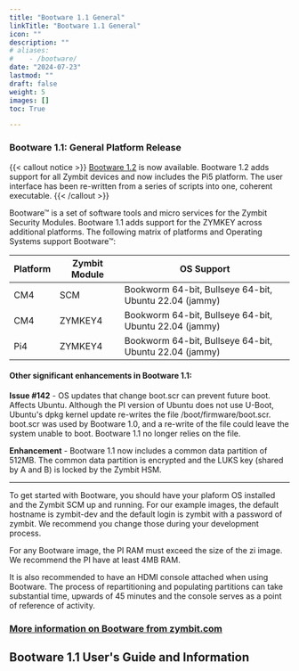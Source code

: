 ```yaml
---
title: "Bootware 1.1 General"
linkTitle: "Bootware 1.1 General"
icon: ""
description: ""
# aliases:
#    - /bootware/
date: "2024-07-23"
lastmod: ""
draft: false
weight: 5
images: []
toc: True

---
```



### Bootware 1.1: General Platform Release

{{< callout notice >}}
[Bootware 1.2](../bootware) is now available. Bootware 1.2 adds support for all Zymbit devices and now includes the Pi5 platform. The user interface has been re-written from a series of scripts into one, coherent executable.
{{< /callout >}}

Bootware™ is a set of software tools and micro services for the Zymbit Security Modules. Bootware 1.1 adds support for the ZYMKEY across additional platforms. The following matrix of platforms and Operating Systems support Bootware™:

| Platform | Zymbit Module | OS Support |
| ----- | ----- | ----- |
| CM4 | SCM | Bookworm 64-bit, Bullseye 64-bit, Ubuntu 22.04 (jammy) |
| CM4 | ZYMKEY4 | Bookworm 64-bit, Bullseye 64-bit, Ubuntu 22.04 (jammy) |
| Pi4 | ZYMKEY4 | Bookworm 64-bit, Bullseye 64-bit, Ubuntu 22.04 (jammy) |

#### Other significant enhancements in Bootware 1.1:

**Issue #142** - OS updates that change boot.scr can prevent future boot. Affects Ubuntu. Although the PI version of Ubuntu does not use U-Boot, Ubuntu's dpkg kernel update re-writes the file /boot/firmware/boot.scr. boot.scr was used by Bootware 1.0, and a re-write of the file could leave the system unable to boot. Bootware 1.1 no longer relies on the file.

**Enhancement** - Bootware 1.1 now includes a common data partition of 512MB. The common data partition is  encrypted and the LUKS key (shared by A and B) is locked by the Zymbit HSM.

---


To get started with Bootware, you should have your plaform OS installed and the Zymbit SCM up and running. For our example images, the default hostname is zymbit-dev and the default login is zymbit with a password of zymbit. We recommend you change those during your development process. 

For any Bootware image, the PI RAM must exceed the size of the zi image. We recommend the PI have at least 4MB RAM.

It is also recommended to have an HDMI console attached when using Bootware. The process of repartitioning and populating partitions can take substantial time, upwards of 45 minutes and the console serves as a point of reference of activity.

### [More information on Bootware  from zymbit.com](https://www.zymbit.com/bootware/)

## Bootware 1.1 User's Guide and Information

